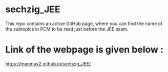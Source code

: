 # sechzig_JEE
This repo contains an active GitHub page, where you can find the name of the subtopics in PCM to be read just before the JEE exam.


# Link of the webpage is given below : 
https://manmay2.github.io/sechzig_JEE/





